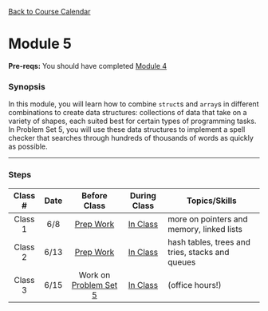 [Back to Course Calendar](../../..)
# Module 5

**Pre-reqs:** You should have completed [Module 4](../module4)

### Synopsis 

In this module, you will learn how to combine `struct`s and `array`s in different combinations to create data structures: collections of data that take on a variety of shapes, each suited best for certain types of programming tasks. In Problem Set 5, you will use these data structures to implement a spell checker that searches through hundreds of thousands of words as quickly as possible.

*** 

### Steps

Class # | Date | Before Class | During Class | Topics/Skills
:------:|:----:|:------------:|:------------:|-----------------------|
Class 1 | 6/8 | [Prep Work](./materials/class1-prep) | [In Class](./materials/class1) | more on pointers and memory, linked lists |
Class 2 | 6/13 | [Prep Work](./materials/class2-prep) | [In Class](./materials/class2) | hash tables, trees and tries, stacks and queues |
Class 3 | 6/15 | Work on [Problem Set 5](./materials/problem-set) | [In Class](./materials/class3) | (office hours!) |
